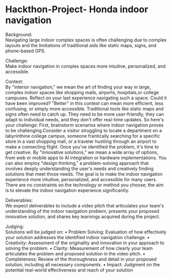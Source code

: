 # Hackthon-Project- Honda indoor navigation

Background: <br>
Navigating large indoor complex spaces is often challenging due to complex layouts and the limitations of traditional aids
like static maps, signs, and phone-based GPS.

Challenge: <br>
Make indoor navigation in complex spaces more intuitive, personalized, and accessible. 

Context: <br>
By "interior navigation," we mean the art of finding your way in large, complex indoor spaces like shopping malls, airports, hospitals,or college campuses. Reflect on your last experience navigating such a space. Could it have been improved? "Better" in this context can mean more efficient, less confusing, or simply more accessible.
Traditional tools like static maps and signs often need to catch up. They need to be more user-friendly, they can adapt to individual needs, and they don't offer real-time updates. So here's your challenge: First, brainstorm scenarios where indoor navigation proves to be challenging.Consider a visitor struggling to locate a department on a labyrinthine college campus, someone frantically searching for a specific store in a vast shopping mall, or a traveler hustling through an airport to make a connecting flight.
Once you've identified the problem, it's time to get creative. By "innovative solutions," we mean a wide array of options, from web or mobile apps to AI integration or hardware implementations. You can also employ "design thinking," a problem-solving approach that involves deeply understanding the user's needs and creatively finding solutions that meet those needs. The goal is to make the indoor navigation experience more intuitive, personalized, and accessible for many users. There are no constraints on the technology or method you choose; the aim is to elevate the indoor navigation experience significantly.



Deliverables: <br>
We expect deliverables to include a video pitch that articulates your team's understanding of the indoor navigation problem,  presents your proposed innovative solution, and shares key learnings acquired during the project. 



Judging: <br>
Solutions will be judged on: 
• Problem Solving: Evaluation of how effectively your solution addresses the identified indoor navigation challenge.
• Creativity: Assessment of the originality and innovation in your approach to solving the problem. 
• Clarity: Measurement of how clearly your team articulates the problem and proposed solution in the video pitch. 
• Completeness: Review of the thoroughness and detail in your proposed solution, including all necessary components. 
• Impact: Judgment on the potential real-world effectiveness and reach of your solution 

